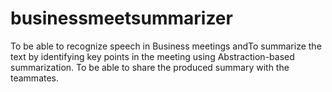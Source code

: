 # businessmeetsummarizer
To be able to recognize speech in Business meetings andTo summarize the text by identifying key points in the meeting using Abstraction-based summarization. To be able to share the produced summary with the teammates.
